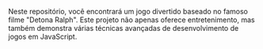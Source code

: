 Neste repositório, você encontrará um jogo divertido baseado no famoso filme "Detona Ralph". Este projeto não apenas oferece entretenimento,
mas também demonstra várias técnicas avançadas de desenvolvimento de jogos em JavaScript.
